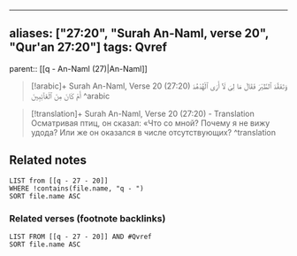 
---
aliases: ["27:20", "Surah An-Naml, verse 20", "Qur'an 27:20"]
tags: Qvref
---

parent:: [[q - An-Naml (27)|An-Naml]]

> [!arabic]+ Surah An-Naml, Verse 20 (27:20)
> <span class="quran-arabic">وَتَفَقَّدَ ٱلطَّيْرَ فَقَالَ مَا لِىَ لَآ أَرَى ٱلْهُدْهُدَ أَمْ كَانَ مِنَ ٱلْغَآئِبِينَ</span>
^arabic

> [!translation]+ Surah An-Naml, Verse 20 (27:20) - Translation
> Осматривая птиц, он сказал: «Что со мной? Почему я не вижу удода? Или же он оказался в числе отсутствующих?
^translation



## Related notes
```dataview
LIST from [[q - 27 - 20]]
WHERE !contains(file.name, "q - ")
SORT file.name ASC
```

### Related verses (footnote backlinks)
```dataview
LIST FROM [[q - 27 - 20]] AND #Qvref
SORT file.name ASC
```

